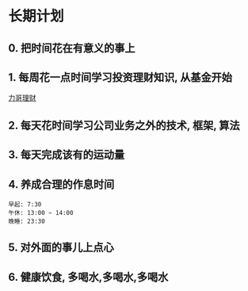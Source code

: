 # 长期计划

## 0. 把时间花在有意义的事上

## 1. 每周花一点时间学习投资理财知识, 从基金开始

[力哥理财](https://www.bilibili.com/medialist/play/watchlater/p1)

## 2. 每天花时间学习公司业务之外的技术, 框架, 算法

## 3. 每天完成该有的运动量

## 4. 养成合理的作息时间

```
早起: 7:30
午休: 13:00 ~ 14:00
晚睡: 23:30
```

## 5. 对外面的事儿上点心

## 6. 健康饮食, 多喝水,多喝水,多喝水
